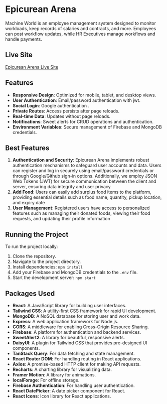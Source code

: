 
# Epicurean Arena

Machine World is an employee management system designed to monitor workloads, keep records of salaries and contracts, and more. Employees can post workflow updates, while HR Executives manage workflows and handle payments.

## Live Site

[Epicurean Arena Live Site](https://epicurian-arena.netlify.app/)

## Features

- **Responsive Design**: Optimized for mobile, tablet, and desktop views.
- **User Authentication**: Email/password authentication with jwt.
- **Social Login**: Google authentication .
- **Private Routes**: Access persists after page reloads.
- **Real-time Data**: Updates without page reloads.
- **Notifications**: Sweet alerts for CRUD operations and authentication.
- **Environment Variables**: Secure management of Firebase and MongoDB credentials.

## Best Features

1. **Authentication and Security**: Epicurean Arena implements robust authentication mechanisms to safeguard user accounts and data. Users can register and log in securely using email/password credentials or through Google/Github sign-in options. Additionally, we employ JSON Web Tokens (JWT) for secure communication between the client and server, ensuring data integrity and user privacy
2. **Add Food**: Users can easily add surplus food items to the platform, providing essential details such as food name, quantity, pickup location, and expiry date
3. **User Management**: Registered users have access to personalized features such as managing their donated foods, viewing their food requests, and updating their profile information
## Running the Project

To run the project locally:

1. Clone the repository.
2. Navigate to the project directory.
3. Install dependencies: `npm install`
4. Add your Firebase and MongoDB credentials to the `.env` file.
5. Start the development server: `npm start`

## Packages Used

- **React**: A JavaScript library for building user interfaces.
- **Tailwind CSS**: A utility-first CSS framework for rapid UI development.
- **MongoDB**: A NoSQL database for storing user and work data.
- **Express**: A web application framework for Node.js.
- **CORS**: A middleware for enabling Cross-Origin Resource Sharing.
- **Firebase**: A platform for authentication and backend services.
- **SweetAlert2**: A library for beautiful, responsive alerts.
- **DaisyUI**: A plugin for Tailwind CSS that provides pre-designed UI components.
- **TanStack Query**: For data fetching and state management.
- **React Router DOM**: For handling routing in React applications.
- **Axios**: A promise-based HTTP client for making API requests.
- **Recharts**: A charting library for visualizing data.
- **Framer Motion**: A library for animations.
- **localForage**: For offline storage.
- **Firebase Authentication**: For handling user authentication.
- **React DatePicker**: A date picker component for React.
- **React Icons**: Icon library for React applications.



